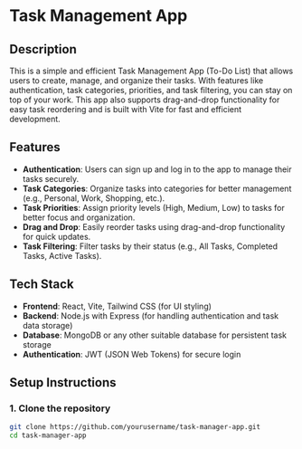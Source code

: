 # Task Management App

## Description
This is a simple and efficient Task Management App (To-Do List) that allows users to create, manage, and organize their tasks. With features like authentication, task categories, priorities, and task filtering, you can stay on top of your work. This app also supports drag-and-drop functionality for easy task reordering and is built with Vite for fast and efficient development.

## Features

- **Authentication**: Users can sign up and log in to the app to manage their tasks securely.
- **Task Categories**: Organize tasks into categories for better management (e.g., Personal, Work, Shopping, etc.).
- **Task Priorities**: Assign priority levels (High, Medium, Low) to tasks for better focus and organization.
- **Drag and Drop**: Easily reorder tasks using drag-and-drop functionality for quick updates.
- **Task Filtering**: Filter tasks by their status (e.g., All Tasks, Completed Tasks, Active Tasks).

## Tech Stack

- **Frontend**: React, Vite, Tailwind CSS (for UI styling)
- **Backend**: Node.js with Express (for handling authentication and task data storage) 
- **Database**: MongoDB or any other suitable database for persistent task storage
- **Authentication**: JWT (JSON Web Tokens) for secure login

## Setup Instructions

### 1. Clone the repository

```bash
git clone https://github.com/yourusername/task-manager-app.git
cd task-manager-app
